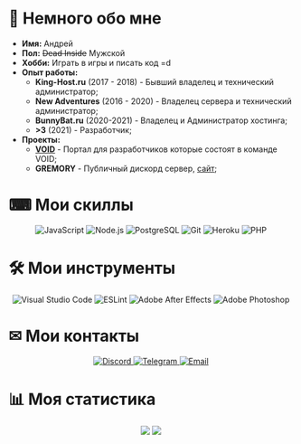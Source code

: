 

# 👋 Немного обо мне

* **Имя:** Андрей
* **Пол:** ~~Dead Inside~~ Мужской
* **Хобби:** Играть в игры и писать код =d
* **Опыт работы:**
    - **King-Host.ru** (2017 - 2018) - Бывший владелец и технический администратор;
    - **New Adventures** (2016 - 2020) - Владелец сервера и технический администратор;
    - **BunnyBat.ru** (2020-2021) - Владелец и Администратор хостинга;
    - **>3** (2021) - Разработчик;
* **Проекты:**
    - [**VOID**](https://void.cf) - Портал для разработчиков которые состоят в команде VOID;
    - **GREMORY** - Публичный дискорд сервер, [сайт](https://gremory.gq/);

# ⌨ Мои скиллы
<p align="center">
    <img alt="JavaScript" src="https://img.shields.io/badge/JavaScript-F7DF1E?&style=for-the-badge&logo=JavaScript&logoColor=222222" />
    <img alt="Node.js" src="https://img.shields.io/badge/Node.js-339933?style=for-the-badge&logo=Node.js&logoColor=white" />
    <img alt="PostgreSQL" src="https://img.shields.io/badge/PostgreSQL-336791?&style=for-the-badge&logo=PostgreSQL&logoColor=white" />
    <img alt="Git" src="https://img.shields.io/badge/Git-F05032?&style=for-the-badge&logo=Git&logoColor=white" />
    <img alt="Heroku" src="https://img.shields.io/badge/-Heroku-430098?style=for-the-badge&logo=Heroku&logoColor=white" />
    <img alt="PHP" src="https://img.shields.io/badge/-PHP-430098?style=for-the-badge&logo=PHP&logoColor=white" />
</p>

# 🛠 Мои инструменты
<p align="center">
    <img alt="Visual Studio Code" src="https://img.shields.io/badge/Visual%20Studio%20Code-007ACC?&style=for-the-badge&logo=Visual-Studio-Code&logoColor=white" />
    <img alt="ESLint" src="https://img.shields.io/badge/ESLint-4B32C3?&style=for-the-badge&logo=ESLint&logoColor=white" />
    <img alt="Adobe After Effects" src="https://img.shields.io/badge/Adobe%20After%20Effects-9999FF?&style=for-the-badge&logo=Adobe-After-Effects&logoColor=white" />
    <img alt="Adobe Photoshop" src="https://img.shields.io/badge/Adobe%20Photoshop-31A8FF?&style=for-the-badge&logo=Adobe-Photoshop&logoColor=white" />
</p>

# ✉ Мои контакты
<p align= "center">
    <a href="https://discord.bio/p/smookywizard"> <img alt="Discord" src="https://img.shields.io/badge/Discord-7289DA?&style=for-the-badge&logo=Discord&logoColor=white" /> </a>
    <a href="https://t.me/smookywizard"> <img alt="Telegram" src="https://img.shields.io/badge/Telegram-26A5E4?&style=for-the-badge&logo=Telegram&logoColor=white" /> </a>
    <a href="mailto:andreysuew@gmail.com"> <img alt="Email" src="https://img.shields.io/badge/Email-EA4335?&style=for-the-badge&logo=Gmail&logoColor=white" /> </a>
</p>

# 📊 Моя статистика
<p align="center">
    <img src="https://github-readme-stats.vercel.app/api?username=rxflex&show_icons=true&theme=dark" />
    <img src="https://github-readme-stats.vercel.app/api/wakatime?username=smookywizard&theme=dark" />
</p>
